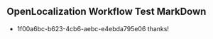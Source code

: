 ## OpenLocalization Workflow Test MarkDown
* 1f00a6bc-b623-4cb6-aebc-e4ebda795e06 thanks!

<!--HONumber=Aug16_HO3-->


